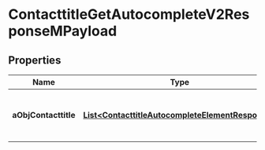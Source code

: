 

# ContacttitleGetAutocompleteV2ResponseMPayload

## Properties

Name | Type | Description | Notes
------------ | ------------- | ------------- | -------------
**aObjContacttitle** | [**List&lt;ContacttitleAutocompleteElementResponse&gt;**](ContacttitleAutocompleteElementResponse.md) | An array of Contacttitle autocomplete element response. | 




